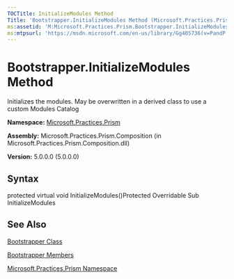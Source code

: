 ```yaml
---
TOCTitle: InitializeModules Method
Title: 'Bootstrapper.InitializeModules Method (Microsoft.Practices.Prism)'
ms:assetid: 'M:Microsoft.Practices.Prism.Bootstrapper.InitializeModules'
ms:mtpsurl: 'https://msdn.microsoft.com/en-us/library/Gg405736(v=PandP.50)'
---
```



# Bootstrapper.InitializeModules Method

Initializes the modules. May be overwritten in a derived class to use a custom Modules Catalog

**Namespace:** [Microsoft.Practices.Prism](https://msdn.microsoft.com/library/microsoft.practices.prism)
**Assembly:** Microsoft.Practices.Prism.Composition (in Microsoft.Practices.Prism.Composition.dll)

**Version:** 5.0.0.0 (5.0.0.0)

## Syntax

protected virtual void InitializeModules()Protected Overridable Sub InitializeModules

## See Also

[Bootstrapper Class](https://msdn.microsoft.com/library/microsoft.practices.prism.bootstrapper)

[Bootstrapper Members](https://msdn.microsoft.com/allmembers.t:microsoft.practices.prism.bootstrapper)

[Microsoft.Practices.Prism Namespace](https://msdn.microsoft.com/library/microsoft.practices.prism)
